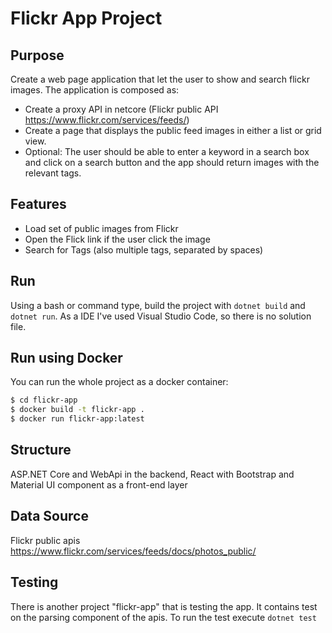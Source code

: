 # Flickr App Project
## Purpose
Create a web page application that let the user to show and search flickr images.
The application is composed as:
- Create a proxy API in netcore (Flickr public API https://www.flickr.com/services/feeds/)
- Create a page that displays the public feed images in either a list or grid view.
- Optional: The user should be able to enter a keyword in a search box and click on a search button and the app should return images with the relevant tags.

## Features
- Load set of public images from Flickr
- Open the Flick link if the user click the image
- Search for Tags (also multiple tags, separated by spaces)

## Run
Using a bash or command type, build the project with `dotnet build` and `dotnet run`.
As a IDE I've used Visual Studio Code, so there is no solution file.

## Run using Docker
You can run the whole project as a docker container:
```bash
$ cd flickr-app
$ docker build -t flickr-app .
$ docker run flickr-app:latest
```

## Structure
ASP.NET Core and WebApi in the backend, React with Bootstrap and Material UI component as a front-end layer

## Data Source
Flickr public apis https://www.flickr.com/services/feeds/docs/photos_public/ 

## Testing
There is another project "flickr-app" that is testing the app. 
It contains test on the parsing component of the apis.
To run the test execute `dotnet test`
